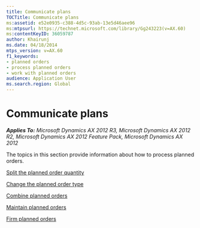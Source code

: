 ```yaml
---
title: Communicate plans
TOCTitle: Communicate plans
ms:assetid: e52e0935-c388-4d5c-93ab-13e5d46aee96
ms:mtpsurl: https://technet.microsoft.com/library/Gg243223(v=AX.60)
ms:contentKeyID: 36059787
author: Khairunj
ms.date: 04/18/2014
mtps_version: v=AX.60
f1_keywords:
- planned orders
- process planned orders
- work with planned orders
audience: Application User
ms.search.region: Global
---
```


# Communicate plans 


_**Applies To:** Microsoft Dynamics AX 2012 R3, Microsoft Dynamics AX 2012 R2, Microsoft Dynamics AX 2012 Feature Pack, Microsoft Dynamics AX 2012_

The topics in this section provide information about how to process planned orders.

[Split the planned order quantity](split-the-planned-order-quantity.md)

[Change the planned order type](change-the-planned-order-type.md)

[Combine planned orders](combine-planned-orders.md)

[Maintain planned orders](maintain-planned-orders.md)

[Firm planned orders](firm-planned-orders.md)

  


